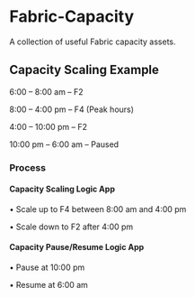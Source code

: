 # Fabric-Capacity
A collection of useful Fabric capacity assets.

## Capacity Scaling Example

6:00 – 8:00 am – F2

8:00 – 4:00 pm – F4 (Peak hours)

4:00 – 10:00 pm – F2

10:00 pm – 6:00 am – Paused

### Process

#### Capacity Scaling Logic App

•	Scale up to F4 between 8:00 am and 4:00 pm

•	Scale down to F2 after 4:00 pm

#### Capacity Pause/Resume Logic App

•	Pause at 10:00 pm

•	Resume at 6:00 am
